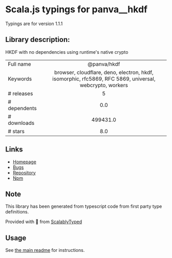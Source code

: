 
# Scala.js typings for panva__hkdf

Typings are for version 1.1.1

## Library description:
HKDF with no dependencies using runtime's native crypto

|                    |                 |
| ------------------ | :-------------: |
| Full name          | @panva/hkdf |
| Keywords           | browser, cloudflare, deno, electron, hkdf, isomorphic, rfc5869, RFC 5869, universal, webcrypto, workers |
| # releases         | 5 |
| # dependents       | 0.0 |
| # downloads        | 499431.0 |
| # stars            | 8.0 |

## Links
- [Homepage](https://github.com/panva/hkdf)
- [Bugs](https://github.com/panva/hkdf/issues)
- [Repository](https://github.com/panva/hkdf)
- [Npm](https://www.npmjs.com/package/%40panva%2Fhkdf)
    


## Note
This library has been generated from typescript code from first party type definitions.

Provided with :purple_heart: from [ScalablyTyped](https://github.com/oyvindberg/ScalablyTyped)

## Usage
See [the main readme](../../readme.md) for instructions.


